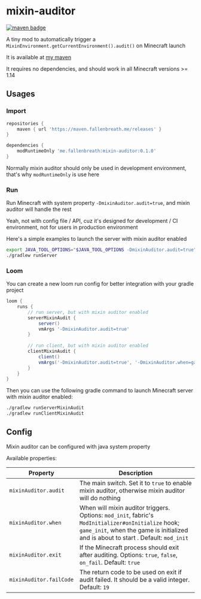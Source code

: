 # mixin-auditor

[![maven badge](https://maven.fallenbreath.me/api/badge/latest/releases/me/fallenbreath/mixin-auditor)](https://maven.fallenbreath.me/#/releases/me/fallenbreath/mixin-auditor)

A tiny mod to automatically trigger a `MixinEnvironment.getCurrentEnvironment().audit()` on Minecraft launch

It is available at [my maven](https://maven.fallenbreath.me/#/releases/me/fallenbreath/mixin-auditor)

It requires no dependencies, and should work in all Minecraft versions >= 1.14

## Usages

### Import

```groovy
repositories {
    maven { url 'https://maven.fallenbreath.me/releases' }
}

dependencies {
    modRuntimeOnly 'me.fallenbreath:mixin-auditor:0.1.0'
}
```

Normally mixin auditor should only be used in development environment, that's why `modRuntimeOnly` is use here

### Run

Run Minecraft with system property `-DmixinAuditor.audit=true`, and mixin auditor will handle the rest

Yeah, not with config file / API, cuz it's designed for development / CI environment, not for users in production
environment

Here's a simple examples to launch the server with mixin auditor enabled

```bash
export JAVA_TOOL_OPTIONS="$JAVA_TOOL_OPTIONS -DmixinAuditor.audit=true"
./gradlew runServer
```

### Loom

You can create a new loom run config for better integration with your gradle project

```gradle
loom {
    runs {
        // run server, but with mixin auditor enabled
        serverMixinAudit {
            server()
            vmArgs '-DmixinAuditor.audit=true'
        }
        
        // run client, but with mixin auditor enabled
        clientMixinAudit {
            client()
            vmArgs('-DmixinAuditor.audit=true', '-DmixinAuditor.when=game_init')
        }
    }
}
```

Then you can use the following gradle command to launch Minecraft server with mixin auditor enabled:

```bash
./gradlew runServerMixinAudit
./gradlew runClientMixinAudit
```

## Config

Mixin auditor can be configured with java system property

Available properties:

| Property                | Description                                                                                                                                                                               |
|-------------------------|-------------------------------------------------------------------------------------------------------------------------------------------------------------------------------------------|
| `mixinAuditor.audit`    | The main switch. Set it to `true` to enable mixin auditor, otherwise mixin auditor will do nothing                                                                                        |
| `mixinAuditor.when`     | When will mixin auditor triggers. Options: `mod_init`, fabric's `ModInitializer#onInitialize` hook; `game_init`, when the game is initialized and is about to start . Default: `mod_init` |
| `mixinAuditor.exit`     | If the Minecraft process should exit after auditing. Options: `true`, `false`, `on_fail`. Default: `true`                                                                                 |
| `mixinAuditor.failCode` | The return code to be used on exit if audit failed. It should be a valid integer. Default: `19`                                                                                           |
